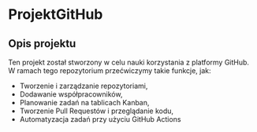 # ProjektGitHub


## Opis projektu
Ten projekt został stworzony w celu nauki korzystania z platformy GitHub. W ramach tego repozytorium przećwiczymy takie funkcje, jak:
- Tworzenie i zarządzanie repozytoriami,
- Dodawanie współpracowników,
- Planowanie zadań na tablicach Kanban,
- Tworzenie Pull Requestów i przeglądanie kodu,
- Automatyzacja zadań przy użyciu GitHub Actions
